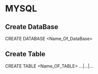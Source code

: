 # MYSQL

## Create DataBase 
   CREATE DATABASE <Name_Of_DataBase>
## Create Table 
  CREATE TABLE <Name_OF_TABLE>
  ...|...|...

